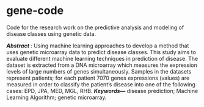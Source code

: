 # gene-code

Code for the research work on the predictive analysis and modeling of disease classes using genetic data.


**_Abstract_** ​:
Using machine learning approaches to develop a method that uses genetic microarray data to
predict disease classes. This study aims to evaluate different machine learning techniques in
prediction of disease.
The dataset is extracted from a DNA microarray which measures the expression levels of large
numbers of genes simultaneously. Samples in the datasets represent patients; for each patient
7070 genes expressions (values) are measured in order to classify the patient’s disease into one
of the following cases: EPD, JPA, MED, MGL, RHB.
**_Keywords—_** ​ ​disease prediction; Machine Learning Algorithm; genetic microarray.
